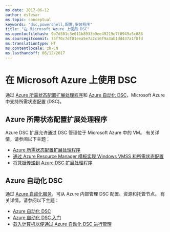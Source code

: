```yaml
---
ms.date: 2017-06-12
author: eslesar
ms.topic: conceptual
keywords: "dsc,powershell,配置,安装程序"
title: "在 Microsoft Azure 上使用 DSC"
ms.openlocfilehash: 9b7d301c3e011b8933b9ee49219e7f0949a5c886
ms.sourcegitcommit: 75f70c7df01eea5e7a2c16f9a3ab1dd437a1f8fd
ms.translationtype: HT
ms.contentlocale: zh-CN
ms.lasthandoff: 06/12/2017
---
```

<a id="using-dsc-on-microsoft-azure" class="xliff"></a>
# 在 Microsoft Azure 上使用 DSC

通过 [Azure 所需状态配置扩展处理程序](https://docs.microsoft.com/azure/virtual-machines/virtual-machines-windows-extensions-dsc-overview)和 [Azure 自动化 DSC](https://docs.microsoft.com/azure/automation/automation-dsc-overview)，Microsoft Azure 中支持所需状态配置 (DSC)。

<a id="azure-desired-state-configuration-extension-handler" class="xliff"></a>
## Azure 所需状态配置扩展处理程序

Azure DSC 扩展允许通过 DSC 管理位于 Microsoft Azure 中的 VM。 有关详情，请参阅以下主题：

- [Azure 所需状态配置扩展处理程序](https://docs.microsoft.com/azure/virtual-machines/virtual-machines-windows-extensions-dsc-overview)
- [通过 Azure Resource Manager 模板实现 Windows VMSS 和所需状态配置](https://docs.microsoft.com/azure/virtual-machines/virtual-machines-windows-extensions-dsc-template)
- [将凭据传递到 Azure DSC 扩展处理程序](https://docs.microsoft.com/azure/virtual-machines/virtual-machines-windows-extensions-dsc-credentials)

<a id="azure-automation-dsc" class="xliff"></a>
## Azure 自动化 DSC

通过 [Azure 自动化服务](https://azure.microsoft.com/services/automation/)，可从 Azure 内部管理 DSC 配置、资源和托管节点。 有关详情，请参阅以下主题：

- [Azure 自动化 DSC](https://docs.microsoft.com/azure/automation/automation-dsc-overview)
- [Azure 自动化 DSC 入门](https://docs.microsoft.com/azure/automation/automation-dsc-getting-started)
- [载入计算机以便通过 Azure 自动化 DSC 进行管理](https://docs.microsoft.com/azure/automation/automation-dsc-onboarding)

